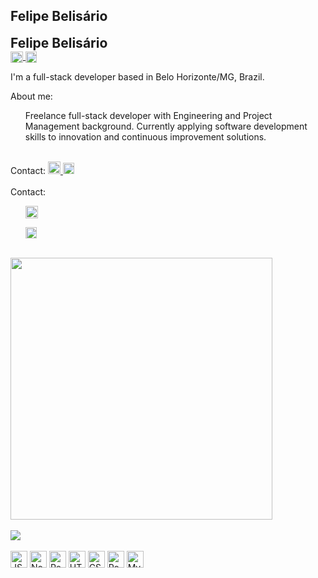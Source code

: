 ## Felipe Belisário

<div style="display: flex, justify-content: space-between, align-items: center, margin: 0 12px;">
  <h2 style="margin: 0">Felipe Belisário</h2>
  <div style="display: flex, align-items: center">
    <a href="mailto:fbelisario.dev@gmail.com" style="text-decoration: none, margin-left: 8px">
      <img height="18" width="20" src="https://upload.wikimedia.org/wikipedia/commons/thumb/8/8c/Gmail_Icon_%282013-2020%29.svg/2560px-Gmail_Icon_%282013-2020%29.svg.png" alt="Gmail Icon" style="vertical-align: middle" />
    </a>
    <a href="https://www.linkedin.com/in/felipebelisario" style="text-decoration: none, margin-left: 8px">
      <img height="18" width="18" src="https://cdn.jsdelivr.net/gh/devicons/devicon/icons/linkedin/linkedin-original.svg" alt="LinkedIn Icon" style="vertical-align: middle" />
    </a>
  </div>
</div>


I'm a full-stack developer based in Belo Horizonte/MG, Brazil.

About me:
  <ul>
    <span>Freelance full-stack developer with Engineering and Project Management background. Currently applying software development skills to innovation and continuous improvement solutions.</span>
  </ul>
  <br>
  
<div style="display: flex, align_items: center, margin: 0px 12px 0px 12px">  
  <span>Contact: </span>
  <a href="mailto:fbelisario.dev@gmail.com">
    <img heigth="18px" width="20px" src="https://upload.wikimedia.org/wikipedia/commons/thumb/8/8c/Gmail_Icon_%282013-2020%29.svg/2560px-Gmail_Icon_%282013-2020%29.svg.png" />
  </a>
  <a href="https://www.linkedin.com/in/felipebelisario">
    <img heigth="18px" width="18px" src="https://cdn.jsdelivr.net/gh/devicons/devicon/icons/linkedin/linkedin-original.svg" />
  </a>
</div>

<br>

<div style="display: flex, align-items: center, margin: 0 12">
  <span>Contact:</span>
  <ul>
    <a href="mailto:fbelisario.dev@gmail.com">
      <img heigth="18px" width="20px" src="https://upload.wikimedia.org/wikipedia/commons/thumb/8/8c/Gmail_Icon_%282013-2020%29.svg/2560px-Gmail_Icon_%282013-2020%29.svg.png" />
    </a>
  </ul>
  <ul>
    <a href="https://www.linkedin.com/in/felipebelisario" style="text-decoration: none;">
      <img height="18px" width="18px" src="https://cdn.jsdelivr.net/gh/devicons/devicon/icons/linkedin/linkedin-original.svg" alt="LinkedIn Icon" style="vertical-align: middle, margin-left: 8;" />
    </a>
  </ul>
</div>

<br>

<div heigth="180em" style="display: inline_block, margin: 12px">
  <a href="https://github.com/fsbelisario">
    <img heigth="100%" width="419" align="center" style="margin: 0 12px 0 0" src="https://github-readme-stats.vercel.app/api?username=fsbelisario&theme=dark&include_all_commits=true&count_private=true"/>
  </a>
</div>

<br>

<div heigth="180em" style="display: inline_block, margin: 12px">
  <a href="https://github.com/fsbelisario">
    <img heigth="100%" align="center" src="https://github-readme-stats.vercel.app/api/top-langs/?username=fsbelisario&langs_count=16&theme=dark"/>
  </a>
</div>
  
<div style="display: inline_block, margin: 12px">
  <br>
  <img align="center" alt="JS" title="JavaScript" heigth="20" width="27" src="https://cdn.jsdelivr.net/gh/devicons/devicon/icons/javascript/javascript-plain.svg"/>
  <img align="center" alt="NodeJS" title="NodeJS" heigth="20" width="27" src="https://cdn.jsdelivr.net/gh/devicons/devicon/icons/nodejs/nodejs-original.svg"/>
  <img align="center" alt="React" title="React" heigth="20" width="27" src="https://cdn.jsdelivr.net/gh/devicons/devicon/icons/react/react-original.svg"/>
  <img align="center" alt="HTML" title="HTML" heigth="20" width="27" src="https://cdn.jsdelivr.net/gh/devicons/devicon/icons/html5/html5-original.svg"/>
  <img align="center" alt="CSS" title="CSS" heigth="20" width="27" src="https://cdn.jsdelivr.net/gh/devicons/devicon/icons/css3/css3-original.svg"/>
  <img align="center" alt="PostgreSQL" title="PostgreSQL" heigth="20" width="27" src="https://cdn.jsdelivr.net/gh/devicons/devicon/icons/postgresql/postgresql-original.svg"/>
  <img align="center" alt="MySQL" title="MySQL" heigth="20"  width="27" src="https://cdn.jsdelivr.net/gh/devicons/devicon/icons/mysql/mysql-original.svg"/>
</div>
